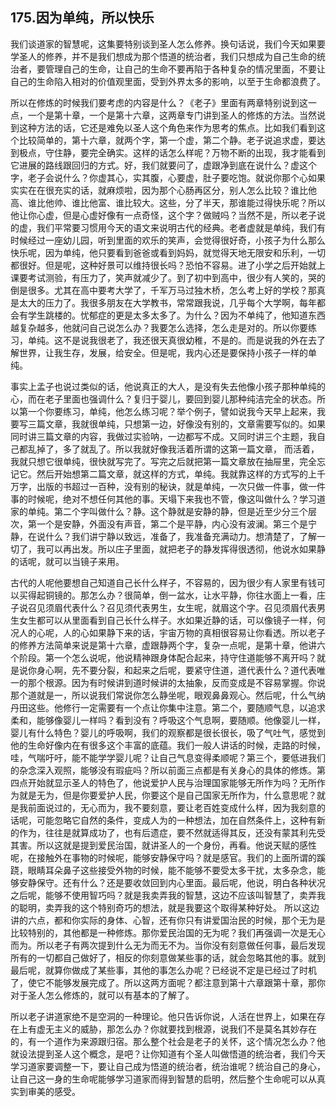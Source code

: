 ## 175.因为单纯，所以快乐
我们谈道家的智慧呢，这集要特别谈到圣人怎么修养。换句话说，我们今天如果要学圣人的修养，并不是我们想成为那个悟道的统治者，我们只想成为自己生命的统治者，要管理自己的生命，让自己的生命不要再陷于各种复杂的情况里面，不要让自己的生命陷入相对的价值观里面，受到外界太多的影响，以至于生命都浪费了。


所以在修炼的时候我们要考虑的内容是什么？《老子》里面有两章特别说到这一点，一个是第十章，一个是第十六章，这两章专门讲到圣人的修炼的方法。当然说到这种方法的话，它还是难免以圣人这个角色来作为思考的焦点。比如我们看到这个比较简单的，第十六章，就两个字，第一个虚，第二个静。老子说追求虚，要达到极点，守住静，要完全确实。这样的话怎么样呢？万物不断的出现，我才能看到它进展的路线跟回归的方式。好，我们就要问了，虚跟净到底在说什么？虚这个字，老子会说什么？你虚其心，实其腹，心要虚，肚子要吃饱。就说你那个心如果实实在在很充实的话，就麻烦啦，因为那个心肠再区分，别人怎么比较？谁比他高、谁比他帅、谁比他富、谁比较大。这些，分了半天，那谁能过得快乐呢？所以他让你心虚，但是心虚好像有一点奇怪，这个字？做贼吗？当然不是，所以老子说的虚，我们平常要习惯用今天的语文来说明古代的经典。老者虚就是单纯，我们有时候经过一座幼儿园，听到里面的欢乐的笑声，会觉得很好奇，小孩子为什么那么快乐呢，因为单纯，他只要看到爸爸或看到妈妈，就觉得天地无限安和乐利，一切都很好。但是呢，这种好景可以维持很长吗？恐怕不容易。进了小学之后开始就上课要考试测验，有压力了，笑声就减少了。到了初中到高中，很少有人笑的，哭的倒是很多。尤其在高中要考大学了，千军万马过独木桥，怎么考上好的学校？那真是太大的压力了。我很多朋友在大学教书，常常跟我说，几乎每个大学啊，每年都会有学生跳楼的。忧郁症的更是太多太多了。为什么？因为不单纯了，他知道东西越复杂越多，他就问自己说怎么办？我要怎么选择，怎么走是对的。所以你要练习，单纯。这不是说我很老了，我还很天真很幼稚，不是的。而是说我的外在去了解世界，让我生存，发展，给安全。但是呢，我内心还是要保持小孩子一样的单纯。


事实上孟子也说过类似的话，他说真正的大人，是没有失去他像小孩子那种单纯的心，而在老子里面也强调什么？复归于婴儿，要回到婴儿那种纯洁完全的状态。所以第一个你要练习，单纯，他怎么练习呢？举个例子，譬如说我今天早上起来，我要写三篇文章，我就很单纯，只想第一边，好像没有别的，文章需要写似的。如果同时讲三篇文章的内容，我做过实验呐，一边都写不成。又同时讲三个主题，我自己都乱掉了，多了就乱了。所以我就好像我活着所谓的这第一篇文章， 而活着，我就只想它很单纯，很快就写完了。写完之后就把第一篇文章放在抽屉里，完全忘记它。然后开始想第二篇文章，就这样的方式，单纯。我就靠这样的方式写的上千万字，出版的书超过一百种，没有别的秘诀，就是单纯，一次只做一件事，做一件事的时候呢，绝对不想任何其他的事。天塌下来我也不管，像这叫做什么？学习道家的单纯。第二个字叫做什么？静。这个静就是安静的静，但是近至少分三个层次，第一个是安静，外面没有声音，第二个是平静，内心没有波澜。第三个是宁静，在说什么？我们讲宁静以致远，准备了，我准备充满动力。想清楚了，了解一切了，我可以再出发。所以庄子里面，就把老子的静发挥得很透彻，他说水如果静的话呢，就可以当镜子来用。


古代的人呢他要想自己知道自己长什么样子，不容易的，因为很少有人家里有钱可以买得起铜镜的。那怎么办？很简单，倒一盆水，让水平静，你往水面上一看，庄子说召见须眉代表什么？召见须代表男生，女生呢，就眉这个字。召见须眉代表男生女生都可以从里面看到自己长什么样子。水如果近静的话，可以像镜子一样，何况人的心呢，人的心如果静下来的话，宇宙万物的真相很容易让你看透。所以老子的修养方法简单来说是第十六章，虚跟静两个字，复杂一点呢，是第十章，他讲六个阶段。第一个怎么说呢，他说精神跟身体配合起来，持守住道能够不离开吗？就是说你身心啊，先不要分裂，和起来之后呢，要紧守住道，道代表什么？道代表唯一的那个根源。因为有时候讲到道时候讲的太抽象，反而变成是不容易掌握。你说那个道就是一，所以说我们常说你怎么静坐呢，眼观鼻鼻观心。然后呢，什么气纳丹田这些。他修行一定需要有一个点让你集中注意。第二个，要随顺气息，以追求柔和，能够像婴儿一样吗？看到没有？呼吸这个气息啊，要随顺。他像婴儿一样，婴儿有什么特色？婴儿的呼吸啊，我们的观察都是很长很长，吸了气吐气，感觉到他的生命好像内在有很多这个丰富的底蕴。我们一般人讲话的时候，走路的时候，哇，气喘吁吁，能不能学学婴儿呢？让自己气息变得柔顺呢？第三个，要低进我们的杂念深入观照，能够没有瑕疵吗？所以前面三点都是有关身心的具体的修炼。第四点开始就显示圣人的特色了，他说爱护人民与治理国家能够无所作为吗？无所作为就是无为，但是你要爱护人民，你要这个是自己国家无所作为，什么意思呢？就是我前面说过的，无心而为，我不要刻意，要让老百姓变成什么样，因为我刻意的话呢，可能忽略它自然的条件，变成人为的一种想法，加在自然条件上，这种有新的作为，往往是就算成功了，也有后遗症，要不然就适得其反，还没有蒙其利先受其害。所以这就是提到爱民治国，就讲圣人的一个身份，再看。他说天赋的感性呢，在接触外在事物的时候呢，能够安静保守吗？就是感官。我们的上面所谓的蹊跷，眼睛耳朵鼻子这些接受外物的时候，能不能够不要受太多干扰，太多杂念，能够安静保守。还有什么？还是要收敛回到内心里面。最后呢，他说，明白各种状况之后呢，能够不使用智巧吗？就是我卖弄我的智慧，这边不应该叫智慧了，卖弄我的聪明，卖弄我的这个特别奇巧的想法，就是我要这个取得某种好处。 所以这边讲的六点，都和你实际的身体、心智，还有你只有讲爱国治民的时候，那个无为是比较特别的，其他都是一种修炼。那你爱民治国的无为呢？我们再强调一次是无心而为。所以老子有两次提到什么无为而无不为。当你没有刻意做任何事，最后发现所有的一切都自己做好了，相反的你刻意做某些事的话，就会忽略其他的事。就到最后呢，就算你做成了某些事，其他的事怎么办呢？已经说不定是已经过了时机了，使它不能够发展完成了。所以这两方面呢？都注意到第十六章跟第十章，那你对于圣人怎么修炼的，就可以有基本的了解了。


所以老子讲道家绝不是空洞的一种理论。他只告诉你说，人活在世界上，如果在存在上有虚无主义的威胁，那怎么办？你就要找到根源，说我们不是莫名其妙存在的，有一个道作为来源跟归宿。那么整个社会是老子的关怀，这个情况怎么办？他就设法提到圣人这个概念，是吧？让你知道有个圣人叫做悟道的统治者，我们今天学习道家要调整一下，要让自己成为悟道的统治者，统治谁呢？统治自己的身心，让自己这一身的生命呢能够学习道家而得到智慧的启明，然后整个生命呢可以从真实到审美的感受。


